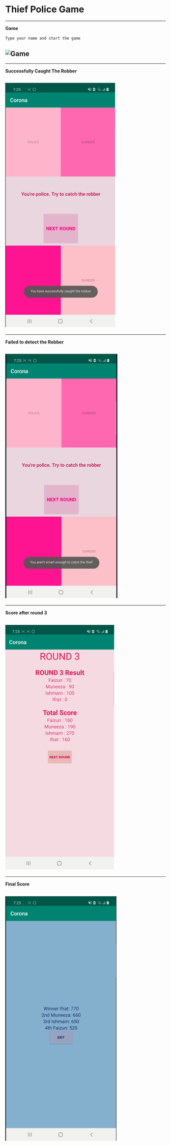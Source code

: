 # Thief Police Game

-----------------------------------
**Game**
```
Type your name and start the game
```
![Game](https://github.com/Faizun-Faria/Thief-Robber-Landlord-Police/blob/initial_version/Preview/GameVideo.gif)
-----------------------------------


-----------------------------------
**Successfully Caught The Robber**

![Successfully Caught The Robber](https://github.com/Faizun-Faria/Thief-Robber-Landlord-Police/blob/initial_version/Preview/Caught_Robber.png)
-----------------------------------


-----------------------------------
**Failed to detect the Robber**

![Failure](https://github.com/Faizun-Faria/Thief-Robber-Landlord-Police/blob/initial_version/Preview/Failure.png)
-----------------------------------


-----------------------------------
**Score after round 3**

![Round03](https://github.com/Faizun-Faria/Thief-Robber-Landlord-Police/blob/initial_version/Preview/Round_03.png)
-----------------------------------


-----------------------------------
**Final Score**

![Final Score](https://github.com/Faizun-Faria/Thief-Robber-Landlord-Police/blob/initial_version/Preview/Final%20Score.png)
-----------------------------------
